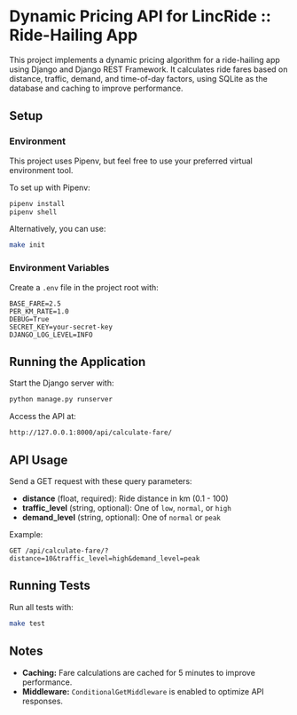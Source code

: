 # Dynamic Pricing API for LincRide :: Ride-Hailing App

This project implements a dynamic pricing algorithm for a ride-hailing app using Django and Django REST Framework. It calculates ride fares based on distance, traffic, demand, and time-of-day factors, using SQLite as the database and caching to improve performance.

## Setup

### Environment

This project uses Pipenv, but feel free to use your preferred virtual environment tool.

To set up with Pipenv:

```bash
pipenv install
pipenv shell
```

Alternatively, you can use:

```bash
make init
```

### Environment Variables

Create a `.env` file in the project root with:

```env
BASE_FARE=2.5
PER_KM_RATE=1.0
DEBUG=True
SECRET_KEY=your-secret-key
DJANGO_LOG_LEVEL=INFO
```

## Running the Application

Start the Django server with:

```bash
python manage.py runserver
```

Access the API at:

```
http://127.0.0.1:8000/api/calculate-fare/
```

## API Usage

Send a GET request with these query parameters:

- **distance** (float, required): Ride distance in km (0.1 - 100)
- **traffic_level** (string, optional): One of `low`, `normal`, or `high`
- **demand_level** (string, optional): One of `normal` or `peak`

Example:

```
GET /api/calculate-fare/?distance=10&traffic_level=high&demand_level=peak
```

## Running Tests

Run all tests with:

```bash
make test
```

## Notes

- **Caching:** Fare calculations are cached for 5 minutes to improve performance.
- **Middleware:** `ConditionalGetMiddleware` is enabled to optimize API responses.
